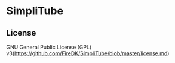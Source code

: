 <h1>
	SimpliTube
</h1>

## License

GNU General Public License (GPL) v3(https://github.com/FireDK/SimpliTube/blob/master/license.md)